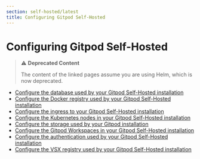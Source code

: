 ```yaml
---
section: self-hosted/latest
title: Configuring Gitpod Self-Hosted
---
```


<script context="module">
  export const prerender = true;
</script>

# Configuring Gitpod Self-Hosted

> ⚠️ **Deprecated Content**
>
> The content of the linked pages assume you are using Helm, which is now deprecated.

- [Configure the database used by your Gitpod Self-Hosted installation](./configuration/database)
- [Configure the Docker registry used by your Gitpod Self-Hosted installation](./configuration/docker-registry)
- [Configure the ingress to your Gitpod Self-Hosted installation](./configuration/ingress)
- [Configure the Kubernetes nodes in your Gitpod Self-Hosted installation](./configuration/nodes)
- [Configure the storage used by your Gitpod installation](./configuration/storage)
- [Configure the Gitpod Workspaces in your Gitpod Self-Hosted installation](./configuration/workspaces)
- [Configure the authentication used by your Gitpod Self-Hosted installation](./configuration/authentication)
- [Configure the VSX registry used by your Gitpod Self-Hosted installation](./configuration/vsx-registry)
